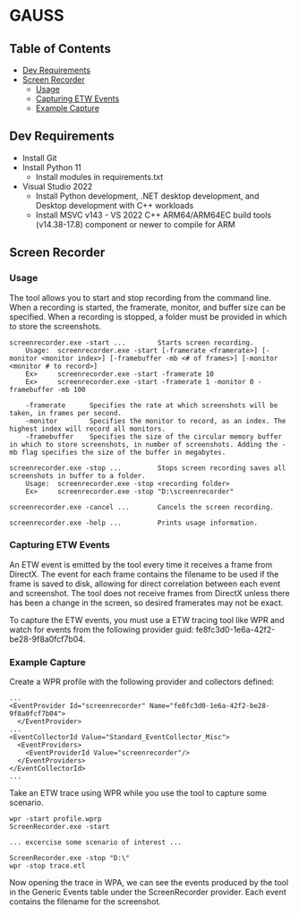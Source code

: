 # GAUSS

## Table of Contents
- [Dev Requirements](#dev-requirements)
- [Screen Recorder](#screen-recorder)
  - [Usage](#usage)
  - [Capturing ETW Events](#capturing-etw-events)
  - [Example Capture](#example-capture)

## Dev Requirements
- Install Git
- Install Python 11
  - Install modules in requirements.txt 
- Visual Studio 2022
  - Install Python development, .NET desktop development, and Desktop development with C++ workloads
  - Install MSVC v143 - VS 2022 C++ ARM64/ARM64EC build tools (v14.38-17.8) component or newer to compile for ARM

## Screen Recorder
### Usage
The tool allows you to start and stop recording from the command line. When a recording is started, the framerate, monitor, and buffer size can be specified. When a recording is stopped, a folder must be provided in which to store the screenshots.

    screenrecorder.exe -start ...        Starts screen recording.
        Usage:  screenrecorder.exe -start [-framerate <framerate>] [-monitor <monitor index>] [-framebuffer -mb <# of frames>] [-monitor <monitor # to record>]
        Ex>     screenrecorder.exe -start -framerate 10
        Ex>     screenrecorder.exe -start -framerate 1 -monitor 0 -framebuffer -mb 100

        -framerate      Specifies the rate at which screenshots will be taken, in frames per second.
        -monitor        Specifies the monitor to record, as an index. The highest index will record all monitors.
        -framebuffer    Specifies the size of the circular memory buffer in which to store screenshots, in number of screenshots. Adding the -mb flag specifies the size of the buffer in megabytes.

    screenrecorder.exe -stop ...         Stops screen recording saves all screenshots in buffer to a folder.
        Usage:  screenrecorder.exe -stop <recording folder>
        Ex>     screenrecorder.exe -stop "D:\screenrecorder"

    screenrecorder.exe -cancel ...       Cancels the screen recording.

    screenrecorder.exe -help ...         Prints usage information.

### Capturing ETW Events
An ETW event is emitted by the tool every time it receives a frame from DirectX. The event for each frame contains the filename to be used if the frame is saved to disk, allowing for direct correlation between each event and screenshot. The tool does not receive frames from DirectX unless there has been a change in the screen, so desired framerates may not be exact.

To capture the ETW events, you must use a ETW tracing tool like WPR and watch for events from the following provider guid: fe8fc3d0-1e6a-42f2-be28-9f8a0fcf7b04.

### Example Capture

Create a WPR profile with the following provider and collectors defined:

    ...
    <EventProvider Id="screenrecorder" Name="fe8fc3d0-1e6a-42f2-be28-9f8a0fcf7b04">
	  </EventProvider>
    ...
    <EventCollectorId Value="Standard_EventCollector_Misc">
      <EventProviders>
        <EventProviderId Value="screenrecorder"/>
      </EventProviders>
    </EventCollectorId>
    ...

Take an ETW trace using WPR while you use the tool to capture some scenario.

    wpr -start profile.wprp
    ScreenRecorder.exe -start

    ... excercise some scenario of interest ...

    ScreenRecorder.exe -stop "D:\"
    wpr -stop trace.etl

Now opening the trace in WPA, we can see the events produced by the tool in the Generic Events table under the ScreenRecorder provider. Each event contains the filename for the screenshot.
